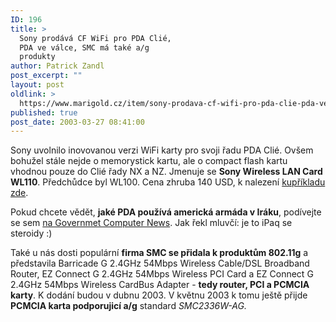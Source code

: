 ```yaml
---
ID: 196
title: >
  Sony prodává CF WiFi pro PDA Clié,
  PDA ve válce, SMC má také a/g
  produkty
author: Patrick Zandl
post_excerpt: ""
layout: post
oldlink: >
  https://www.marigold.cz/item/sony-prodava-cf-wifi-pro-pda-clie-pda-ve-valce-smc-ma-take-a-g-produkty
published: true
post_date: 2003-03-27 08:41:00
---
```

<p>
Sony uvolnilo inovovanou verzi WiFi karty pro svoji řadu PDA Clié. Ovšem bohužel stále nejde o memorystick kartu, ale o compact flash kartu vhodnou pouze do Clié řady NX a NZ. Jmenuje se <STRONG>Sony Wireless LAN Card WL110</STRONG>. Předchůdce byl WL100.&#160;Cena zhruba 140 USD, k nalezení <A href="http://www.bargainpda.com/price/default.asp?productID=445&amp;brandName=Sony&amp;productName=Wireless%20LAN%20Card%20WL110&amp;display=priceDetail" target=_blank>kupříkladu zde</A>. </p>

<p>
Pokud chcete vědět, <STRONG>jaké PDA používá americká armáda v Iráku</STRONG>, podívejte se sem <A href="http://www.gcn.com/vol1_no1/daily-updates/21497-1.html" target=_blank>na Governmet Computer News</A>. Jak řekl mluvčí: je to iPaq se steroidy :)</p>

<p>
Také u nás dosti populární <STRONG>firma SMC se přidala k produktům 802.11g</STRONG> a představila Barricade G 2.4GHz 54Mbps Wireless Cable/DSL Broadband Router, EZ Connect G 2.4GHz 54Mbps Wireless PCI Card a EZ Connect G 2.4GHz 54Mbps Wireless CardBus Adapter - <STRONG>tedy router, PCI a PCMCIA karty</STRONG>. K dodání budou v dubnu 2003. V květnu 2003 k tomu ještě přijde <STRONG>PCMCIA karta podporujicí a/g</STRONG> standard <EM>SMC2336W-AG. </EM></p>
